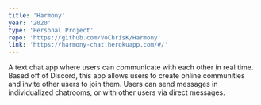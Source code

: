 ```yaml
---
title: 'Harmony'
year: '2020'
type: 'Personal Project'
repo: 'https://github.com/VoChrisK/Harmony'
link: 'https://harmony-chat.herokuapp.com/#/'
---
```


A text chat app where users can communicate with each other in real time. Based off of Discord, this app allows users to create online communities and invite other users to join them. Users can send messages in individualized chatrooms, or with other users via direct messages.